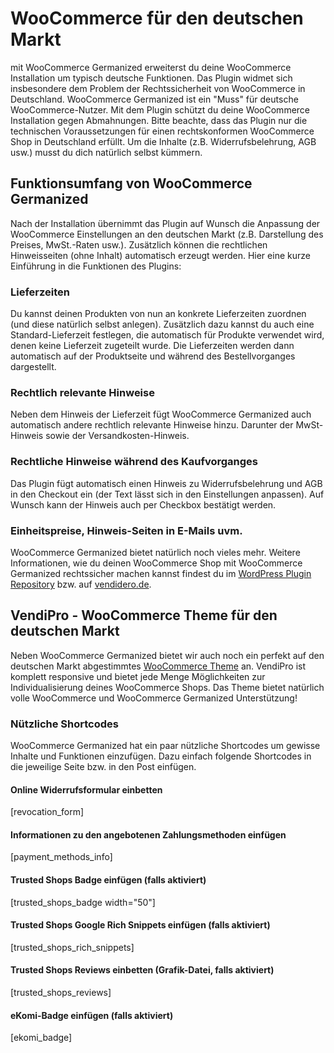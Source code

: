 # WooCommerce für den deutschen Markt
mit WooCommerce Germanized erweiterst du deine WooCommerce Installation um typisch deutsche Funktionen. Das Plugin widmet sich insbesondere dem Problem der Rechtssicherheit von WooCommerce in Deutschland. WooCommerce Germanized ist ein "Muss" für deutsche WooCommerce-Nutzer. Mit dem Plugin schützt du deine WooCommerce Installation gegen Abmahnungen.
Bitte beachte, dass das Plugin nur die technischen Voraussetzungen für einen rechtskonformen WooCommerce Shop in Deutschland erfüllt. Um die Inhalte (z.B. Widerrufsbelehrung, AGB usw.) musst du dich natürlich selbst kümmern. 

## Funktionsumfang von WooCommerce Germanized
Nach der Installation übernimmt das Plugin auf Wunsch die Anpassung der WooCommerce Einstellungen an den deutschen Markt (z.B. Darstellung des Preises, MwSt.-Raten usw.). Zusätzlich können die rechtlichen Hinweisseiten (ohne Inhalt) automatisch erzeugt werden. Hier eine kurze Einführung in die Funktionen des Plugins:

### Lieferzeiten
Du kannst deinen Produkten von nun an konkrete Lieferzeiten zuordnen (und diese natürlich selbst anlegen). Zusätzlich dazu kannst du auch eine Standard-Lieferzeit festlegen, die automatisch für Produkte verwendet wird, denen keine Lieferzeit zugeteilt wurde. Die Lieferzeiten werden dann automatisch auf der Produktseite und während des Bestellvorganges dargestellt.

### Rechtlich relevante Hinweise
Neben dem Hinweis der Lieferzeit fügt WooCommerce Germanized auch automatisch andere rechtlich relevante Hinweise hinzu. Darunter der MwSt-Hinweis sowie der Versandkosten-Hinweis.

### Rechtliche Hinweise während des Kaufvorganges
Das Plugin fügt automatisch einen Hinweis zu Widerrufsbelehrung und AGB in den Checkout ein (der Text lässt sich in den Einstellungen anpassen). Auf Wunsch kann der Hinweis auch per Checkbox bestätigt werden.

### Einheitspreise, Hinweis-Seiten in E-Mails uvm.
WooCommerce Germanized bietet natürlich noch vieles mehr. Weitere Informationen, wie du deinen WooCommerce Shop mit WooCommerce Germanized rechtssicher machen kannst findest du im [WordPress Plugin Repository](https://wordpress.org/plugins/woocommerce-germanized/) bzw. auf [vendidero.de](http://vendidero.de/woocommerce-germanized).

## VendiPro - WooCommerce Theme für den deutschen Markt
Neben WooCommerce Germanized bietet wir auch noch ein perfekt auf den deutschen Markt abgestimmtes [WooCommerce Theme](http://vendidero.de/vendipro) an. VendiPro ist komplett responsive und bietet jede Menge Möglichkeiten zur Individualisierung deines WooCommerce Shops.
Das Theme bietet natürlich volle WooCommerce und WooCommerce Germanized Unterstützung!

### Nützliche Shortcodes
WooCommerce Germanized hat ein paar nützliche Shortcodes um gewisse Inhalte und Funktionen einzufügen. Dazu einfach folgende Shortcodes in die jeweilige Seite bzw. in den Post einfügen.

#### Online Widerrufsformular einbetten
[revocation_form]

#### Informationen zu den angebotenen Zahlungsmethoden einfügen
[payment_methods_info]

#### Trusted Shops Badge einfügen (falls aktiviert)
[trusted_shops_badge width="50"]

#### Trusted Shops Google Rich Snippets einfügen (falls aktiviert)
[trusted_shops_rich_snippets]

#### Trusted Shops Reviews einbetten (Grafik-Datei, falls aktiviert)
[trusted_shops_reviews]

#### eKomi-Badge einfügen (falls aktiviert)
[ekomi_badge]